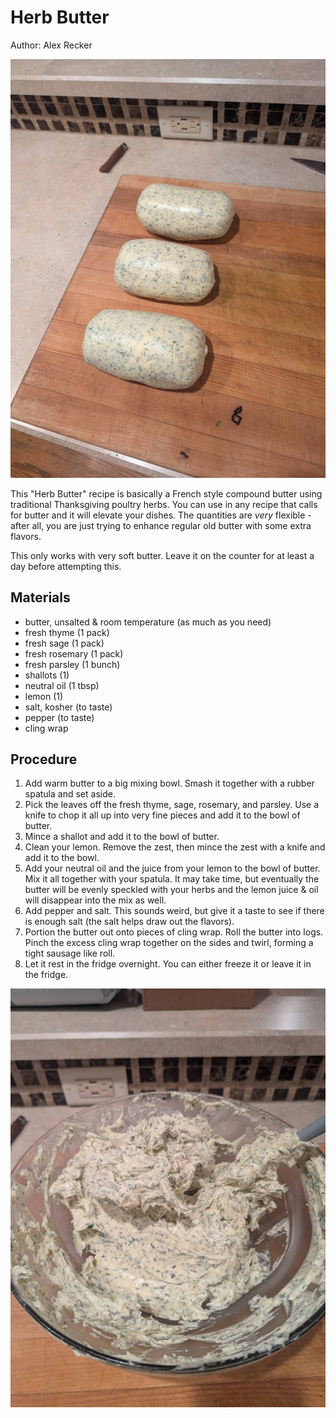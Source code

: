 # Herb Butter

Author: Alex Recker

![](../images/herb-butter.jpg)

This "Herb Butter" recipe is basically a French style compound butter using traditional Thanksgiving poultry herbs.  You can use in any recipe that calls for butter and it will elevate your dishes.  The quantities are _very_ flexible - after all, you are just trying to enhance regular old butter with some extra flavors.

This only works with very soft butter.  Leave it on the counter for at least a day before attempting this.

## Materials

- butter, unsalted & room temperature (as much as you need)
- fresh thyme (1 pack)
- fresh sage (1 pack)
- fresh rosemary (1 pack)
- fresh parsley (1 bunch)
- shallots (1)
- neutral oil (1 tbsp)
- lemon (1)
- salt, kosher (to taste)
- pepper (to taste)
- cling wrap

## Procedure

1. Add warm butter to a big mixing bowl.  Smash it together with a rubber spatula and set aside.
2. Pick the leaves off the fresh thyme, sage, rosemary, and parsley.  Use a knife to chop it all up into very fine pieces and add it to the bowl of butter.
3. Mince a shallot and add it to the bowl of butter.
4. Clean your lemon.  Remove the zest, then mince the zest with a knife and add it to the bowl.
5. Add your neutral oil and the juice from your lemon to the bowl of butter.  Mix it all together with your spatula.  It may take time, but eventually the butter will be evenly speckled with your herbs and the lemon juice & oil will disappear into the mix as well.
6. Add pepper and salt.  This sounds weird, but give it a taste to see if there is enough salt (the salt helps draw out the flavors).
7. Portion the butter out onto pieces of cling wrap.  Roll the butter into logs.  Pinch the excess cling wrap together on the sides and twirl, forming a tight sausage like roll.
8. Let it rest in the fridge overnight.  You can either freeze it or leave it in the fridge.

![](../images/herb-butter-mixing.jpg)
